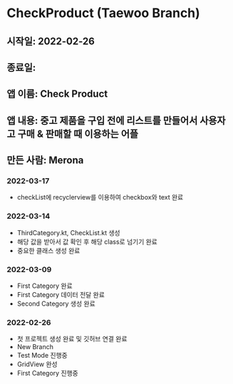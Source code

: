 # CheckProduct (Taewoo Branch)
## 시작일: 2022-02-26
## 종료일: 
## 앱 이름: Check Product
## 앱 내용: 중고 제품을 구입 전에 리스트를 만들어서 사용자고 구매 & 판매할 때 이용하는 어플
## 만든 사람: Merona

### 2022-03-17
 - checkList에 recyclerview를 이용하여 checkbox와 text 완료 

### 2022-03-14
 - ThirdCategory.kt, CheckList.kt 생성
 - 해당 값을 받아서 값 확인 후 해당 class로 넘기기 완료
 - 중요한 클래스 생성 완료

### 2022-03-09
 - First Category 완료
 - First Category 데이터 전달 완료
 - Second Category 생성 완료

### 2022-02-26
 - 첫 프로젝트 생성 완료 및 깃허브 연결 완료
 - New Branch
 - Test Mode 진행중
 - GridView 완성
 - First Category 진행중






